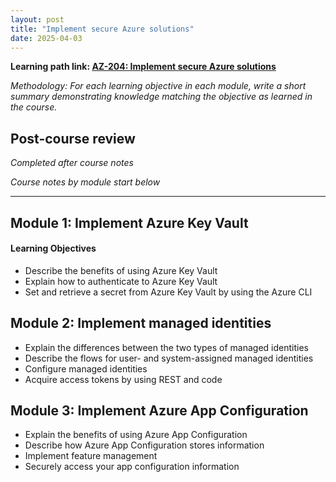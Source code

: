 ```yaml
---
layout: post
title: "Implement secure Azure solutions"
date: 2025-04-03
---
```


**Learning path link: [AZ-204: Implement secure Azure solutions](https://learn.microsoft.com/en-us/training/paths/az-204-implement-secure-cloud-solutions/)**

*Methodology: For each learning objective in each module, write a short summary demonstrating knowledge matching the objective as learned in the course.*

## Post-course review
*Completed after course notes*

*Course notes by module start below*

<hr/>

## Module 1: Implement Azure Key Vault

#### Learning Objectives

- Describe the benefits of using Azure Key Vault
- Explain how to authenticate to Azure Key Vault
- Set and retrieve a secret from Azure Key Vault by using the Azure CLI

## Module 2: Implement managed identities

- Explain the differences between the two types of managed identities
- Describe the flows for user- and system-assigned managed identities
- Configure managed identities
- Acquire access tokens by using REST and code

## Module 3: Implement Azure App Configuration

- Explain the benefits of using Azure App Configuration
- Describe how Azure App Configuration stores information
- Implement feature management
- Securely access your app configuration information